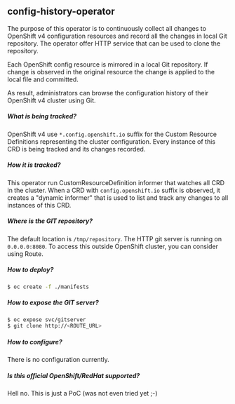 ## config-history-operator

The purpose of this operator is to continuously collect all changes to OpenShift v4 configuration resources and record
all the changes in local Git repository. The operator offer HTTP service that can be used to clone the repository.

Each OpenShift config resource is mirrored in a local Git repository. If change is observed in the original resource
the change is applied to the local file and committed. 

As result, administrators can browse the configuration history of their OpenShift v4 cluster using Git.

##### What is being tracked?

OpenShift v4 use `*.config.openshift.io` suffix for the Custom Resource Definitions representing the cluster configuration.
Every instance of this CRD is being tracked and its changes recorded.

##### How it is tracked?

This operator run CustomResourceDefinition informer that watches all CRD in the cluster. When a CRD with `config.openshift.io`
suffix is observed, it creates a "dynamic informer" that is used to list and track any changes to all instances of this CRD.

##### Where is the GIT repository?

The default location is `/tmp/repository`. The HTTP git server is running on `0.0.0.0:8080`. To access this outside OpenShift
cluster, you can consider using Route.


##### How to deploy?

```bash
$ oc create -f ./manifests
```

##### How to expose the GIT server?

```bash
$ oc expose svc/gitserver
$ git clone http://<ROUTE_URL>
```

##### How to configure?

There is no configuration currently.

##### Is this official OpenShift/RedHat supported?

Hell no. This is just a PoC (was not even tried yet ;-)
